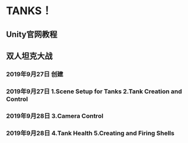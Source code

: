 # TANKS！

## Unity官网教程

## 双人坦克大战

### 2019年9月27日 创建

### 2019年9月27日 1.Scene Setup for Tanks  2.Tank Creation and Control
### 2019年9月28日 3.Camera Control

### 2019年9月28日 4.Tank Health 5.Creating and Firing Shells

